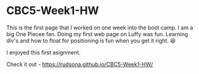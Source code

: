 # CBC5-Week1-HW

This is the first page that I worked on one week into the boot camp. I am a big One Piecee fan. Doing my first web page on Luffy was fun. Learning div's and how to float for positioning is fun when you get it right. :laughing:

I enjoyed this first asignment. 

Check it out - https://rudsona.github.io/CBC5-Week1-HW/
